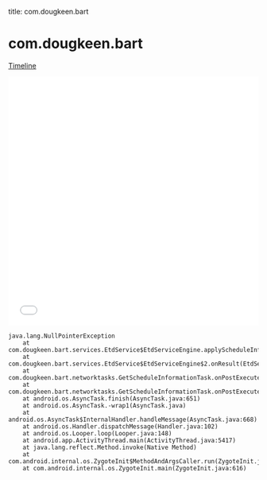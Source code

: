 title: com.dougkeen.bart

# com.dougkeen.bart

[Timeline](./vis-timeline.html)

<iframe src="./vis-timeline.html" width="100%" height="500px" style="border:none;"></iframe>

```
java.lang.NullPointerException
	at com.dougkeen.bart.services.EtdService$EtdServiceEngine.applyScheduleInformation(EtdService.java:285)
	at com.dougkeen.bart.services.EtdService$EtdServiceEngine$2.onResult(EtdService.java:233)
	at com.dougkeen.bart.networktasks.GetScheduleInformationTask.onPostExecute(GetScheduleInformationTask.java:104)
	at com.dougkeen.bart.networktasks.GetScheduleInformationTask.onPostExecute(GetScheduleInformationTask.java:20)
	at android.os.AsyncTask.finish(AsyncTask.java:651)
	at android.os.AsyncTask.-wrap1(AsyncTask.java)
	at android.os.AsyncTask$InternalHandler.handleMessage(AsyncTask.java:668)
	at android.os.Handler.dispatchMessage(Handler.java:102)
	at android.os.Looper.loop(Looper.java:148)
	at android.app.ActivityThread.main(ActivityThread.java:5417)
	at java.lang.reflect.Method.invoke(Native Method)
	at com.android.internal.os.ZygoteInit$MethodAndArgsCaller.run(ZygoteInit.java:726)
	at com.android.internal.os.ZygoteInit.main(ZygoteInit.java:616)

```



